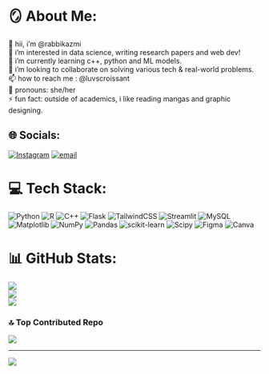 # 🪞 About Me:
👋 hii, i’m @rabbikazmi<br>🦢 i’m interested in data science, writing research papers and web dev!<br>🌱 i’m currently learning c++, python and ML models.<br>🎸 i’m looking to collaborate on solving various tech & real-world problems.<br>📫 how to reach me : @luvscroissant<br>🐇 pronouns: she/her<br>⚡ fun fact: outside of academics, i like reading mangas and graphic designing.


## 🌐 Socials:
[![Instagram](https://img.shields.io/badge/Instagram-%23E4405F.svg?logo=Instagram&logoColor=white)](https://instagram.com/luvscroissant) [![email](https://img.shields.io/badge/Email-D14836?logo=gmail&logoColor=white)](mailto:azmirabbika@gmail.com) 

# 💻 Tech Stack:
![Python](https://img.shields.io/badge/python-3670A0?style=for-the-badge&logo=python&logoColor=ffdd54) ![R](https://img.shields.io/badge/r-%23276DC3.svg?style=for-the-badge&logo=r&logoColor=white) ![C++](https://img.shields.io/badge/c++-%2300599C.svg?style=for-the-badge&logo=c%2B%2B&logoColor=white) ![Flask](https://img.shields.io/badge/flask-%23000.svg?style=for-the-badge&logo=flask&logoColor=white) ![TailwindCSS](https://img.shields.io/badge/tailwindcss-%2338B2AC.svg?style=for-the-badge&logo=tailwind-css&logoColor=white) ![Streamlit](https://img.shields.io/badge/Streamlit-%23FE4B4B.svg?style=for-the-badge&logo=streamlit&logoColor=white) ![MySQL](https://img.shields.io/badge/mysql-4479A1.svg?style=for-the-badge&logo=mysql&logoColor=white) ![Matplotlib](https://img.shields.io/badge/Matplotlib-%23ffffff.svg?style=for-the-badge&logo=Matplotlib&logoColor=black) ![NumPy](https://img.shields.io/badge/numpy-%23013243.svg?style=for-the-badge&logo=numpy&logoColor=white) ![Pandas](https://img.shields.io/badge/pandas-%23150458.svg?style=for-the-badge&logo=pandas&logoColor=white) ![scikit-learn](https://img.shields.io/badge/scikit--learn-%23F7931E.svg?style=for-the-badge&logo=scikit-learn&logoColor=white) ![Scipy](https://img.shields.io/badge/SciPy-%230C55A5.svg?style=for-the-badge&logo=scipy&logoColor=%white) ![Figma](https://img.shields.io/badge/figma-%23F24E1E.svg?style=for-the-badge&logo=figma&logoColor=white) ![Canva](https://img.shields.io/badge/Canva-%2300C4CC.svg?style=for-the-badge&logo=Canva&logoColor=white)
# 📊 GitHub Stats:
![](https://github-readme-stats.vercel.app/api?username=rabbikazmi&theme=dracula&hide_border=false&include_all_commits=false&count_private=false)<br/>
![](https://nirzak-streak-stats.vercel.app/?user=rabbikazmi&theme=dracula&hide_border=false)<br/>
![](https://github-readme-stats.vercel.app/api/top-langs/?username=rabbikazmi&theme=dracula&hide_border=false&include_all_commits=false&count_private=false&layout=compact)

### 🔝 Top Contributed Repo
![](https://github-contributor-stats.vercel.app/api?username=rabbikazmi&limit=5&theme=dark&combine_all_yearly_contributions=true)

---
[![](https://visitcount.itsvg.in/api?id=rabbikazmi&icon=0&color=0)](https://visitcount.itsvg.in)

<!-- Proudly created with GPRM ( https://gprm.itsvg.in ) -->

<!---
rabbikazmi/rabbikazmi is a ✨ special ✨ repository because its `README.md` (this file) appears on your GitHub profile.
You can click the Preview link to take a look at your changes.
--->
